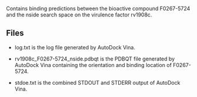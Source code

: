 Contains binding predictions between the bioactive compound F0267-5724 and the nside search space on the virulence factor rv1908c.

## Files

- log.txt is the log file generated by AutoDock Vina.

- rv1908c_F0267-5724_nside.pdbqt is the PDBQT file generated by AutoDock Vina containing the orientation and binding location of F0267-5724.

- stdoe.txt is the combined STDOUT and STDERR output of AutoDock Vina.

